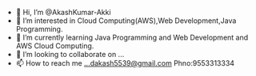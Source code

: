 - 👋 Hi, I’m @AkashKumar-Akki
- 👀 I’m interested in Cloud Computing(AWS),Web Development,Java Programming.
- 🌱 I’m currently learning Java Programming and Web Development and AWS Cloud Computing.
- 💞️ I’m looking to collaborate on ...
- 📫 How to reach me ...dakash5539@gmail.com Phno:9553313334

<!---
AkashKumar-Akki/AkashKumar-Akki is a ✨ special ✨ repository because its `README.md` (this file) appears on your GitHub profile.
You can click the Preview link to take a look at your changes.
--->
